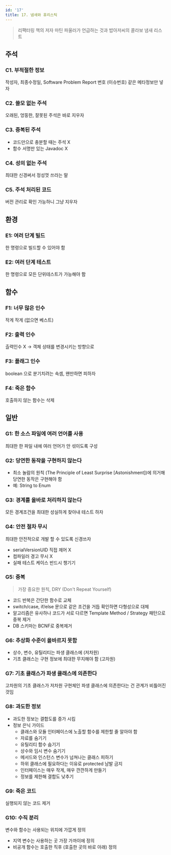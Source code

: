 ```yaml
---
id: '17'
title: 17. 냄새와 휴리스틱
---
```


> 리팩터링 책의 저자 마틴 파울러가 언급하는 것과 밥아저씨의 콜라보 냄새 리스트

## 주석

### C1. 부적절한 정보

작성자, 최종수정일, Software Problem Report 번호 (이슈번호) 같은 메타정보만 넣자

### C2. 쓸모 없는 주석

오래된, 엉뚱한, 잘못된 주석은 바로 지우자

### C3. 중복된 주석

- 코드만으로 충분할 때는 주석 X
- 함수 서명만 있는 Javadoc X

### C4. 성의 없는 주석

최대한 신경써서 정성껏 쓰라는 말

### C5. 주석 처리된 코드

버전 관리로 확인 가능하니 그냥 지우자

## 환경

### E1: 여러 단계 빌드

한 명령으로 빌드할 수 있어야 함

### E2: 여러 단계 테스트

한 명령으로 모든 단위테스트가 가능해야 함

## 함수

### F1: 너무 많은 인수

작게 작게 (없으면 베스트)

### F2: 출력 인수

츨력인수 X -> 객체 상태를 변경시키는 방향으로

### F3: 플래그 인수

boolean 으로 분기치려는 속셈, 왠만하면 피하자

### F4: 죽은 함수

호출하지 않는 함수는 삭제

## 일반

### G1: 한 소스 파일에 여러 언어를 사용

최대한 한 파일 내에 여러 언어가 안 섞이도록 구성

### G2: 당연한 동작을 구현하지 않는다

- 최소 놀람의 원칙 (The Principle of Least Surprise [Astonishment])에 의거해 당연한 동작은 구현해야 함
- 예: String to Enum

### G3: 경계를 올바로 처리하지 않는다

모든 경계조건을 최대한 성실하게 찾아내 테스트 하자

### G4: 안전 절차 무시

최대한 안전적으로 개발 할 수 있도록 신경쓰자

- serialVersionUID 직접 제어 X
- 컴파일러 경고 무시 X
- 실패 테스트 케이스 반드시 챙기기

### G5: 중복

> 가장 중요한 원칙, DRY (Don't Repeat Yourself)

- 코드 반복은 간단한 함수로 교체
- switch/case, if/else 문으로 같은 조건을 거듭 확인하면 다형성으로 대체
- 알고리즘은 유사하나 코드가 서로 다르면 Template Method / Strategy 패턴으로 중복 제거
- DB 스키마는 BCNF로 중복제거

### G6: 추상화 수준이 올바르지 못함

- 상수, 변수, 유틸리티는 파생 클래스에 (저차원)
- 기초 클래스는 구현 정보에 최대한 무지해야 함 (고차원)

### G7: 기초 클래스가 파생 클래스에 의존한다

고차원의 기초 클래스가 저차원 구현체인 파생 클래스에 의존한다는 건 관계가 비틀어진 것임

### G8: 과도한 정보

- 과도한 정보는 결합도를 증가 시킴
- 정보 은닉 가이드
  - 클래스와 모듈 인터페이스에 노출할 함수를 제한할 줄 알아야 함
  - 자료를 숨기기
  - 유틸리티 함수 숨기기
  - 상수와 임시 변수 숨기기
  - 메서드와 인스턴스 변수가 넘쳐나는 클래스 피하기
  - 하위 클래스에 필요하다는 이유로 protected 남발 금지
  - 인터페이스는 매우 작게, 매우 깐깐하게 만들기
  - 정보를 제한해 결합도 낮추기

### G9: 죽은 코드

실행되지 않는 코드 제거

### G10: 수직 분리

변수와 함수는 사용되는 위치에 가깝게 정의

- 지역 변수는 사용하는 곳 가장 가까이에 정의
- 비공개 함수는 호출한 직후 (호출한 곳의 바로 아래) 정의

